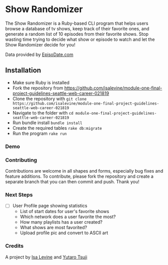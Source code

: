 # Show Randomizer

The Show Randomizer is a Ruby-based CLI program that helps users browse a database of tv shows, keep track of their favorite ones, and generate a random list of 10 episodes from their favorite shows. Stop wasting time trying to decide what show or episode to watch and let the Show Randomizer decide for you!

Data provided by [EpisoDate.com](https://www.episodate.com/)

## Installation
* Make sure Ruby is installed
* Fork the repository from https://github.com/isalevine/module-one-final-project-guidelines-seattle-web-career-021819
* Clone the repository with
`git clone https://github.com/isalevine/module-one-final-project-guidelines-seattle-web-career-021819`
* Navigate to the folder with `cd module-one-final-project-guidelines-seattle-web-career-021819`
* Run bundle install `bundle install`
* Create the required tables `rake db:migrate`
* Run the program `rake run`

### Demo

### Contributing
Contributions are welcome in all shapes and forms, especially bug fixes and feature additions.
To contribute, please fork the repository and create a separate branch that you can then commit and push.
Thank you!

### Next Steps
- [ ] User Profile page showing statistics
  - List of start dates for user's favorite shows
  - Which network does a user favorite the most?
  - How many playlists has a user created?
  - What shows are most favorited?
  - Upload profile pic and convert to ASCII art

### Credits
A project by [Isa Levine](https://github.com/isalevine) and [Yutaro Tsuji](https://github.com/ytsuji27)
